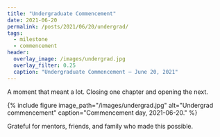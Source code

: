 ```yaml
---
title: "Undergraduate Commencement"
date: 2021-06-20
permalink: /posts/2021/06/20/undergrad/
tags:
  - milestone
  - commencement
header:
  overlay_image: /images/undergrad.jpg
  overlay_filter: 0.25
  caption: "Undergraduate Commencement — June 20, 2021"
---
```


A moment that meant a lot. Closing one chapter and opening the next.

{% include figure image_path="/images/undergrad.jpg" alt="Undergrad commencement" caption="Commencement day, 2021-06-20." %}

Grateful for mentors, friends, and family who made this possible.
